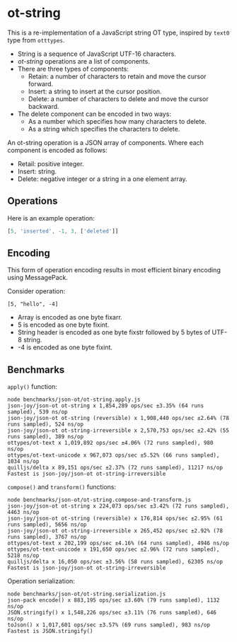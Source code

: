 # ot-string

This is a re-implementation of a JavaScript string OT type, inspired by
`text0` type from `otttypes`.

- String is a sequence of JavaScript UTF-16 characters.
- *ot-string* operations are a list of components.
- There are three types of components:
  - Retain: a number of characters to retain and move the cursor forward.
  - Insert: a string to insert at the cursor position.
  - Delete: a number of characters to delete and move the cursor backward.
- The delete component can be encoded in two ways:
  - As a number which specifies how many characters to delete.
  - As a string which specifies the characters to delete.

An ot-string operation is a JSON array of components. Where each component is
encoded as follows:
  - Retail: positive integer.
  - Insert: string.
  - Delete: negative integer or a string in a one element array.


## Operations

Here is an example operation:

```js
[5, 'inserted', -1, 3, ['deleted']]
```


## Encoding

 This form of operation encoding results in most efficient binary encoding using MessagePack.
 
 Consider operation:
 
 ```
 [5, "hello", -4]
 ```
 
- Array is encoded as one byte fixarr.
- 5 is encoded as one byte fixint.
- String header is encoded as one byte fixstr followed by 5 bytes of UTF-8 string.
- -4 is encoded as one byte fixint.
 
## Benchmarks

`apply()` function:

```
node benchmarks/json-ot/ot-string.apply.js
json-joy/json-ot ot-string x 1,854,289 ops/sec ±3.35% (64 runs sampled), 539 ns/op
json-joy/json-ot ot-string (reversible) x 1,908,440 ops/sec ±2.64% (78 runs sampled), 524 ns/op
json-joy/json-ot ot-string-irreversible x 2,570,753 ops/sec ±2.42% (55 runs sampled), 389 ns/op
ottypes/ot-text x 1,019,892 ops/sec ±4.06% (72 runs sampled), 980 ns/op
ottypes/ot-text-unicode x 967,073 ops/sec ±5.52% (66 runs sampled), 1034 ns/op
quilljs/delta x 89,151 ops/sec ±2.37% (72 runs sampled), 11217 ns/op
Fastest is json-joy/json-ot ot-string-irreversible
```

`compose()` and `transform()` functions:

```
node benchmarks/json-ot/ot-string.compose-and-transform.js
json-joy/json-ot ot-string x 224,073 ops/sec ±3.42% (72 runs sampled), 4463 ns/op
json-joy/json-ot ot-string (reversible) x 176,814 ops/sec ±2.95% (61 runs sampled), 5656 ns/op
json-joy/json-ot ot-string-irreversible x 265,452 ops/sec ±2.92% (78 runs sampled), 3767 ns/op
ottypes/ot-text x 202,199 ops/sec ±4.16% (64 runs sampled), 4946 ns/op
ottypes/ot-text-unicode x 191,650 ops/sec ±2.96% (72 runs sampled), 5218 ns/op
quilljs/delta x 16,050 ops/sec ±3.56% (58 runs sampled), 62305 ns/op
Fastest is json-joy/json-ot ot-string-irreversible
```

Operation serialization:

```
node benchmarks/json-ot/ot-string.serialization.js
json-pack encode() x 883,195 ops/sec ±3.60% (79 runs sampled), 1132 ns/op
JSON.stringify() x 1,548,226 ops/sec ±3.11% (76 runs sampled), 646 ns/op
toJson() x 1,017,601 ops/sec ±3.57% (69 runs sampled), 983 ns/op
Fastest is JSON.stringify()
```
